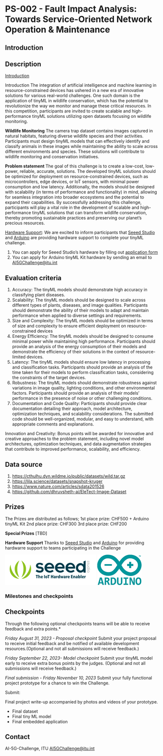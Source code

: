 # PS-002 - Fault Impact Analysis: Towards Service-Oriented Network Operation & Maintenance

## Introduction
## Description
<u>Introduction</u>

Introduction
The integration of artificial intelligence and machine learning in resource-constrained devices has ushered in a new era of innovative solutions for various real-world challenges. One such domain is the application of tinyML in wildlife conservation, which has the potential to revolutionize the way we monitor and manage these critical resources. In this competition, participants are invited to create scalable and high-performance tinyML solutions utilizing open datasets focusing on wildlife monitoring.

**Wildlife Monitoring**
The camera trap dataset contains images captured in natural habitats, featuring diverse wildlife species and their activities. Participants must design tinyML models that can effectively identify and classify animals in these images while maintaining the ability to scale across different environments and species. These solutions will contribute to wildlife monitoring and conservation initiatives.

**Problem statement**
The goal of this challenge is to create a low-cost, low-power, reliable, accurate, solutions. The developed tinyML solutions should be optimized for deployment on resource-constrained devices, such as microcontrollers, edge devices, or IoT sensors, with minimal power consumption and low latency. Additionally, the models should be designed with scalability (in terms of performance and functionality) in mind, allowing for seamless integration into broader ecosystems and the potential to expand their capabilities.
By successfully addressing this challenge, participants will play a vital role in the development of scalable and high-performance tinyML solutions that can transform wildlife conservation, thereby promoting sustainable practices and preserving our planet’s precious resources.

<u>Hardware Support</u>:
We are excited to inform participants that [Seeed Studio](https://www.seeedstudio.com/) and [Arduino](https://www.arduino.cc/) are providing hardware support to complete your tinyML challenge.

1. You can apply for Seeed Studio’s hardware by filling out [application form](https://docs.google.com/forms/d/e/1FAIpQLScjnvtUOg5zUYLaaRmhqyFJygTCWOmSpyc3W0-_YGOr-UNfyA/viewform)
2. You can apply for Arduino tinyML Kit hardware by sending an email to [AI5GChallenge@itu.int](https://challenge.aiforgood.itu.int/match/matchitem/AI5GChallenge%5Bat%5Ditu.int)


## **Evaluation criteria**

1. Accuracy: The tinyML models should demonstrate high accuracy in classifying plant diseases.
2. Scalability: The tinyML models should be designed to scale across different types of plants, diseases, and image qualities. Participants should demonstrate the ability of their models to adapt and maintain performance when applied to diverse settings and requirements.
3. Size and Complexity: The tinyML models should be optimized in terms of size and complexity to ensure efficient deployment on resource-constrained devices
4. Energy Efficiency: The tinyML models should be designed to consume minimal power while maintaining high performance. Participants should provide an analysis of the energy consumption of their models and demonstrate the efficiency of their solutions in the context of resource-limited devices.
5. Latency: The tinyML models should ensure low latency in processing and classification tasks. Participants should provide an analysis of the time taken for their models to perform classification tasks, considering the constraints of the target devices.
6. Robustness: The tinyML models should demonstrate robustness against variations in image quality, lighting conditions, and other environmental factors. Participants should provide an analysis of their models’ performance in the presence of noise or other challenging conditions.
7. Documentation and Code Quality: Participants should provide clear documentation detailing their approach, model architecture, optimization techniques, and scalability considerations. The submitted code should be well-organized, modular, and easy to understand, with appropriate comments and explanations.

Innovation and Creativity: Bonus points will be awarded for innovative and creative approaches to the problem statement, including novel model architectures, optimization techniques, and data augmentation strategies that contribute to improved performance, scalability, and efficiency.

## Data source

1. https://cthulhu.dyn.wildme.io/public/datasets/wild.tar.gz
2. https://lila.science/datasets/snapshot-kruger
3. https://www.nature.com/articles/sdata201526
4. https://github.com/dhruvsheth-ai/EleTect-Image-Dataset

## **Prizes**
The Prizes are distributed as follows;
1st place prize: CHF500 + Arduino tinyML Kit
2nd place prize: CHF300
3rd place prize: CHF200

**Special Prizes** [TBD]

**Hardware Support**
Thanks to [Seeed Studio](https://www.seeedstudio.com/) and [Arduino](https://www.arduino.cc/) for providing hardwarre support to teams participating in the Challenge

![fig](Tiny1.png)
![fig](Tiny2.png)


### Milestones and checkpoints
## Checkpoints
Through the following optional checkpoints teams will be able to receive feedback and extra points.*

*Friday August 31, 2023 - Proposal checkpoint*
Submit your project proposal to receive initial feedback and be notified of available development resources.(Optional and not all submissions will receive feedback.)

*Friday September 22, 2023- Model checkpoint*
Submit your tinyML model early to receive extra bonus points by the judges. (Optional and not all submissions will receive feedback.)

*Final submission - Friday November 10, 2023*
Submit your fully functional project prototype for a chance to win the Challenge.

Submit:

Final project write-up accompanied by photos and videos of your prototype.

- Final dataset
- Final tiny ML model
- Final embedded application


## Contact
AI-5G-Challenge, ITU <AI5GChallenge@itu.int>